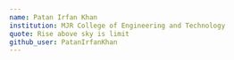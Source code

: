 ```yaml
---
name: Patan Irfan Khan
institution: MJR College of Engineering and Technology
quote: Rise above sky is limit
github_user: PatanIrfanKhan
---
```

